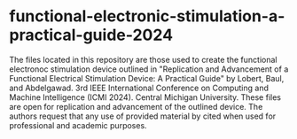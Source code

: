 # functional-electronic-stimulation-a-practical-guide-2024
The files located in this repository are those used to create the functional electronoc stimulation device outlined in "Replication and Advancement of a Functional
Electrical Stimulation Device: A Practical Guide" by Lobert, Baul, and Abdelgawad. 3rd IEEE International Conference on Computing and Machine Intelligence (ICMI 2024). Central Michigan University. These files are open for replication and advancement of the 
outlined device. The authors request that any use of provided material by cited when used for professional and academic purposes. 
